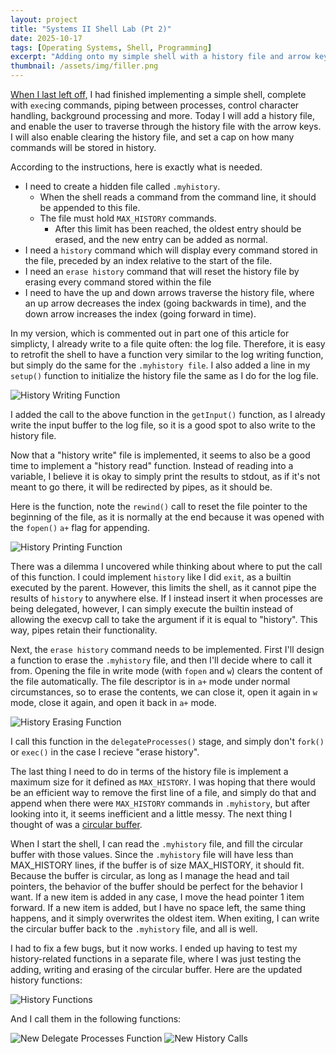 ```yaml
---
layout: project
title: "Systems II Shell Lab (Pt 2)"
date: 2025-10-17
tags: [Operating Systems, Shell, Programming]
excerpt: "Adding onto my simple shell with a history file and arrow key functionality."
thumbnail: /assets/img/filler.png
---
```


[When I last left off,](https://loganbradleyjacobs.github.io/2025/10/14/sys-II-shell-lab.html) I had finished implementing a simple shell, complete with `exec`ing commands, piping between processes, control character handling, background processing and more. Today I will add a history file, and enable the user to traverse through the history file with the arrow keys. I will also enable clearing the history file, and set a cap on how many commands will be stored in history.

According to the instructions, here is exactly what is needed.
- I need to create a hidden file called `.myhistory`.
    - When the shell reads a command from the command line, it should be appended to this file.
    - The file must hold `MAX_HISTORY` commands.
        - After this limit has been reached, the oldest entry should be erased, and the new entry can be added as normal.
- I need a `history` command which will display every command stored in the file, preceded by an index relative to the start of the file.
- I need an `erase history` command that will reset the history file by erasing every command stored within the file
- I need to have the up and down arrows traverse the history file, where an up arrow decreases the index (going backwards in time), and the down arrow increases the index (going forward in time).

In my version, which is commented out in part one of this article for simplicty, I already write to a file quite often: the log file. Therefore, it is easy to retrofit the shell to have a function very similar to the log writing function, but simply do the same for the `.myhistory file`. I also added a line in my `setup()` function to initialize the history file the same as I do for the log file.

<img src="/assets/img/sys-II-shell-lab-2-writeHistory.png" alt="History Writing Function" class="project-image-code">

I added the call to the above function in the `getInput()` function, as I already write the input buffer to the log file, so it is a good spot to also write to the history file.

Now that a "history write" file is implemented, it seems to also be a good time to implement a "history read" function. Instead of reading into a variable, I believe it is okay to simply print the results to stdout, as if it's not meant to go there, it will be redirected by pipes, as it should be.

Here is the function, note the `rewind()` call to reset the file pointer to the beginning of the file, as it is normally at the end because it was opened with the `fopen()` `a+` flag for appending.

<img src="/assets/img/sys-II-shell-lab-2-printHistory.png" alt="History Printing Function" class="project-image-code">

There was a dilemma I uncovered while thinking about where to put the call of this function. I could implement `history` like I did `exit`, as a builtin executed by the parent. However, this limits the shell, as it cannot pipe the results of `history` to anywhere else. If I instead insert it when processes are being delegated, however, I can simply execute the builtin instead of allowing the execvp call to take the argument if it is equal to "history". This way, pipes retain their functionality.

Next, the `erase history` command needs to be implemented. First I'll design a function to erase the `.myhistory` file, and then I'll decide where to call it from. Opening the file in write mode (with `fopen` and `w`) clears the content of the file automatically. The file descriptor is in `a+` mode under normal circumstances, so to erase the contents, we can close it, open it again in `w` mode, close it again, and open it back in `a+` mode.

<img src="/assets/img/sys-II-shell-lab-2-eraseHistory.png" alt="History Erasing Function" class="project-image-code">

I call this function in the `delegateProcesses()` stage, and simply don't `fork()` or `exec()` in the case I recieve "erase history".

The last thing I need to do in terms of the history file is implement a maximum size for it defined as `MAX_HISTORY`. I was hoping that there would be an efficient way to remove the first line of a file, and simply do that and append when there were `MAX_HISTORY` commands in `.myhistory`, but after looking into it, it seems inefficient and a little messy. The next thing I thought of was a [circular buffer](https://www.youtube.com/watch?v=uvD9_Wdtjtw). 

When I start the shell, I can read the `.myhistory` file, and fill the circular buffer with those values. Since the `.myhistory` file will have less than MAX_HISTORY lines, if the buffer is of size MAX_HISTORY, it should fit. Because the buffer is circular, as long as I manage the head and tail pointers, the behavior of the buffer should be perfect for the behavior I want. If a new item is added in any case, I move the head pointer 1 item forward. If a new item is added, but I have no space left, the same thing happens, and it simply overwrites the oldest item. When exiting, I can write the circular buffer back to the `.myhistory` file, and all is well.

I had to fix a few bugs, but it now works. I ended up having to test my history-related functions in a separate file, where I was just testing the adding, writing and erasing of the circular buffer. Here are the updated history functions:

<img src="/assets/img/sys-II-shell-lab-2-historyFunctions.png" alt="History Functions" class="project-image-code">

And I call them in the following functions:

<img src="/assets/img/sys-II-shell-lab-2-newDelegateProcesses.png" alt="New Delegate Processes Function" class="project-image-code">

<img src="/assets/img/sys-II-shell-lab-2-newHistoryCalls.png" alt="New History Calls" class="project-image-code">
